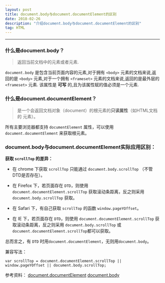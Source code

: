 ```yaml
---
layout: post
title: document.body与document.documentElement的区别
date: 2018-02-26
description: "介绍document.body与document.documentElement的区别"
tag: HTML
---
```


***

### **什么是document.body？**

> 返回当前文档中的<body>元素或者<frameset>元素.

`document.body` 是包含当前页面内容的元素,对于拥有 `<body>` 元素的文档来说,返回的是 `<body>` 元素,对于一个拥有 `<frameset>` 元素的文档来说,返回的是最外层的 `<frameset>` 元素.
该属性是 **可写** 的,且为该属性赋的值必须是一个<body>元素.

### **什么是document.documentElement？**
> 是一个会返回文档对象（document）的根元素的**只读属性**（如HTML文档的 <html> 元素）。

所有主要浏览器都支持 `documentElement` 属性，可以使用 `document.documentElement` 来获取根元素。

### **document.body与document.documentElement实际应用区别：**

**获取 `scrollTop` 的差异：**

* 在 chrome 下获取 `scrollTop` 只能通过 `document.body.scrollTop` （不管DTD是否存在）。

* 在 Firefox 下，若页面存在 `DTD`，则使用 `document.documentElement.scrollTop` 获取滚动条距离，反之则采用 `document.body.scrollTop` 获取。

* 在 Safari 下，有自己获取 `scrollTop` 的函数 `window.pageYOffset`。

* 在 IE 下，若页面存在 `DTD`，则使用 `document.documentElement.scrollTop` 获取滚动条距离，反之则采用 `document.body.scrollTop` 或 `document.documentElement.scrollTop`都可以获取。

总而言之，有 `DTD` 时用`document.documentElement`，无则用`document.body`。

兼容写法：

    var scrollTop = document.documentElement.scrollTop || window.pageYOffset || document.body.scrollTop;

参考资料：
[document.documentElement](https://developer.mozilla.org/zh-CN/docs/Web/API/Document/documentElement)
[document.body](https://developer.mozilla.org/zh-CN/docs/Web/API/Document/body)